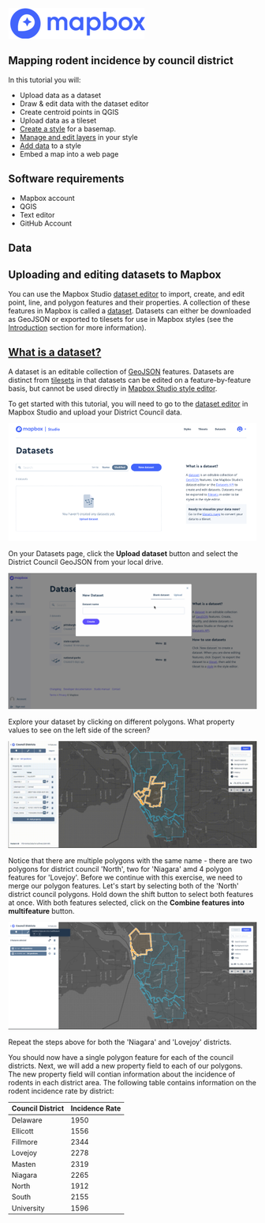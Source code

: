 ![logo](Images/Logo.png)

## Mapping rodent incidence by council district 

In this tutorial you will:

* Upload data as a dataset
* Draw & edit data with the dataset editor 
* Create centroid points in QGIS
* Upload data as a tileset 
* [Create a style](https://docs.mapbox.com/help/how-mapbox-works/map-design/#how-map-styles-work) for a basemap.
* [Manage and edit layers](https://www.mapbox.com/studio-manual/reference/styles/#style-editor) in your style
* [Add data](https://www.mapbox.com/help/uploads/) to a style
* Embed a map into a web page

## Software requirements

* Mapbox account
* QGIS
* Text editor 
* GitHub Account

## Data


## Uploading and editing datasets to Mapbox

You can use the Mapbox Studio [dataset editor](https://studio.mapbox.com/datasets/) to import, create, and edit point, line, and polygon features and their properties. A collection of these features in Mapbox is called a [dataset](https://docs.mapbox.com/help/glossary/dataset/). Datasets can either be downloaded as GeoJSON or exported to tilesets for use in Mapbox styles (see the [Introduction](https://docs.mapbox.com/studio-manual/overview/) section for more information). 

## [What is a dataset?](https://docs.mapbox.com/studio-manual/reference/datasets/#what-is-a-dataset)

A dataset is an editable collection of [GeoJSON](https://www.mapbox.com/help/define-geojson) features. Datasets are distinct from [tilesets](https://www.mapbox.com/help/define-tileset) in that datasets can be edited on a feature-by-feature basis, but cannot be used directly in [Mapbox Studio style editor](https://docs.mapbox.com/studio-manual/reference/styles/#style-editor).

To get started with this tutorial, you will need to go to the [dataset editor](https://studio.mapbox.com/datasets/) in Mapbox Studio and upload your District Council data. 

![DatasetUpload](Images/Dataset_Upload.png)

On your Datasets page, click the __Upload dataset__ button and select the District Council GeoJSON from your local drive. 

![DatasetUpload](Images/dataset-upload.gif)

Explore your dataset by clicking on different polygons. What property values to see on the left side of the screen? 

![DatasetExplorer](Images/dataset_explore.gif)


Notice that there are multiple polygons with the same name - there are two polygons for district council 'North', two for 'Niagara' amd 4 polygon features for 'Lovejoy'. Before we continue with this exercise, we need to merge our polygon features. Let's start by selecting both of the 'North' district council polygons. Hold down the shift button to select both features at once. With both features selected, click on the __Combine features into multifeature__ button.


![DatasetExplorer](Images/Multifeatures.png)

Repeat the steps above for both the 'Niagara' and 'Lovejoy' districts. 

You should now have a single polygon feature for each of the council districts. Next, we will add a new property field to each of our polygons. The new property field will contian information about the incidence of rodents in each district area. The following table contains information on the rodent incidence rate by district: 

| Council District | Incidence Rate |
|------------------|----------------|
| Delaware         | 1950           |
| Ellicott         | 1556           |
| Fillmore         | 2344           |
| Lovejoy          | 2278           |
| Masten           | 2319           |
| Niagara          | 2265           |
| North            | 1912           |
| South            | 2155           |
| University       | 1596           |

